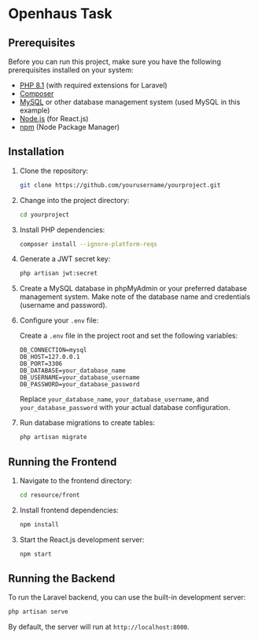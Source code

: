 # Openhaus Task

## Prerequisites

Before you can run this project, make sure you have the following prerequisites installed on your system:

- [PHP 8.1](https://www.php.net/) (with required extensions for Laravel)
- [Composer](https://getcomposer.org/)
- [MySQL](https://www.mysql.com/) or other database management system (used MySQL in this example)
- [Node.js](https://nodejs.org/) (for React.js)
- [npm](https://www.npmjs.com/) (Node Package Manager)

## Installation

1. Clone the repository:

   ```bash
   git clone https://github.com/yourusername/yourproject.git
   ```

2. Change into the project directory:

   ```bash
   cd yourproject
   ```

3. Install PHP dependencies:

   ```bash
   composer install --ignore-platform-reqs
   ```

4. Generate a JWT secret key:

   ```bash
   php artisan jwt:secret
   ```

5. Create a MySQL database in phpMyAdmin or your preferred database management system. Make note of the database name and credentials (username and password).

6. Configure your `.env` file:

   Create a `.env` file in the project root and set the following variables:

   ```dotenv
   DB_CONNECTION=mysql
   DB_HOST=127.0.0.1
   DB_PORT=3306
   DB_DATABASE=your_database_name
   DB_USERNAME=your_database_username
   DB_PASSWORD=your_database_password
   ```

   Replace `your_database_name`, `your_database_username`, and `your_database_password` with your actual database configuration.

7. Run database migrations to create tables:

   ```bash
   php artisan migrate
   ```

## Running the Frontend

1. Navigate to the frontend directory:

   ```bash
   cd resource/front
   ```

2. Install frontend dependencies:

   ```bash
   npm install
   ```

3. Start the React.js development server:

   ```bash
   npm start
   ```

## Running the Backend

To run the Laravel backend, you can use the built-in development server:

```bash
php artisan serve
```

By default, the server will run at `http://localhost:8000`.
